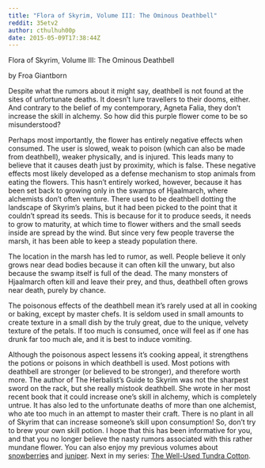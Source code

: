 ```yaml
---
title: "Flora of Skyrim, Volume III: The Ominous Deathbell"
reddit: 35etv2
author: cthulhuh00p
date: 2015-05-09T17:38:44Z
---
```


Flora of Skyrim, Volume III: The Ominous Deathbell

by Froa Giantborn

Despite what the rumors about it might say, deathbell is not found at the sites of unfortunate deaths. It doesn’t lure travellers to their dooms, either. And contrary to the belief of my contemporary, Agneta Falia, they don’t increase the skill in alchemy. So how did this purple flower come to be so misunderstood?

Perhaps most importantly, the flower has entirely negative effects when consumed. The user is slowed, weak to poison (which can also be made from deathbell), weaker physically, and is injured. This leads many to believe that it causes death just by proximity, which is false. These negative effects most likely developed as a defense mechanism to stop animals from eating the flowers. This hasn’t entirely worked, however, because it has been set back to growing only in the swamps of Hjaalmarch, where alchemists don’t often venture. There used to be deathbell dotting the landscape of Skyrim’s plains, but it had been picked to the point that it couldn’t spread its seeds. This is because for it to produce seeds, it needs to grow to maturity, at which time to flower withers and the small seeds inside are spread by the wind. But since very few people traverse the marsh, it has been able to keep a steady population there. 

The location in the marsh has led to rumor, as well. People believe it only grows near dead bodies because it can often kill the unwary, but also because the swamp itself is full of the dead. The many monsters of Hjaalmarch often kill and leave their prey, and thus, deathbell often grows near death, purely by chance.

The poisonous effects of the deathbell mean it’s rarely used at all in cooking or baking, except by master chefs. It is seldom used in small amounts to create texture in a small dish by the truly great, due to the unique, velvety texture of the petals. If too much is consumed, once will feel as if one has drunk far too much ale, and it is best to induce vomiting. 

Although the poisonous aspect lessens it’s cooking appeal, it strengthens the potions or poisons in which deathbell is used. Most potions with deathbell are stronger (or believed to be stronger), and therefore worth more. The author of The Herbalist’s Guide to Skyrim was not the sharpest sword on the rack, but she really mistook deathbell. She wrote in her most recent book that it could increase one’s skill in alchemy, which is completely untrue. It has also led to the unfortunate deaths of more than one alchemist, who ate too much in an attempt to master their craft. There is no plant in all of Skyrim that can increase someone’s skill upon consumption! So, don’t try to brew your own skill potion.
I hope that this has been informative for you, and that you no longer believe the nasty rumors associated with this rather mundane flower. You can also enjoy my previous volumes about [snowberries](http://www.reddit.com/r/teslore/comments/35eria/flora_of_skyrim_volume_i_the_humble_snowberry/) and [juniper](http://www.reddit.com/r/teslore/comments/35esri/flora_of_skyrim_volume_ii_the_wily_juniper/). Next in my series: [The Well-Used Tundra Cotton](http://www.reddit.com/r/teslore/comments/35jv6w/flora_of_skyrim_volume_iv_the_wellused_tundra/).

